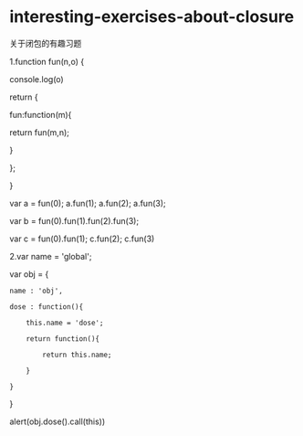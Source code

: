 # interesting-exercises-about-closure
关于闭包的有趣习题

1.function fun(n,o) {

 console.log(o)
 
 return {
 
  fun:function(m){
  
   return fun(m,n);
   
  }
  
 };
 
}

var a = fun(0); a.fun(1); a.fun(2); a.fun(3);

var b = fun(0).fun(1).fun(2).fun(3);

var c = fun(0).fun(1); c.fun(2); c.fun(3)

2.var name = 'global';

var obj = {

	name : 'obj',
 
	dose : function(){
 
		this.name = 'dose';
  
		return function(){
  
			return this.name;
   
		}
  
	}
 
}

alert(obj.dose().call(this))
